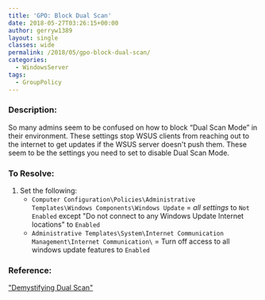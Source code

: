 ```yaml
---
title: 'GPO: Block Dual Scan'
date: 2018-05-27T03:26:15+00:00
author: gerryw1389
layout: single
classes: wide
permalink: /2018/05/gpo-block-dual-scan/
categories:
  - WindowsServer
tags:
  - GroupPolicy
---
```

<!--more-->

### Description:

So many admins seem to be confused on how to block &#8220;Dual Scan Mode&#8221; in their environment. These settings stop WSUS clients from reaching out to the internet to get updates if the WSUS server doesn't push them. These seem to be the settings you need to set to disable Dual Scan Mode.

### To Resolve:

1. Set the following:  
   - `Computer Configuration\Policies\Administrative Templates\Windows Components\Windows Update` = *all settings* to `Not Enabled` except "Do not connect to any Windows Update Internet locations" to `Enabled`
   - `Administrative Templates\System\Internet Communication Management\Internet Communication\` = Turn off access to all windows update features to `Enabled`

### Reference:

["Demystifying Dual Scan"](https://blogs.technet.microsoft.com/wsus/2017/05/05/demystifying-dual-scan/)